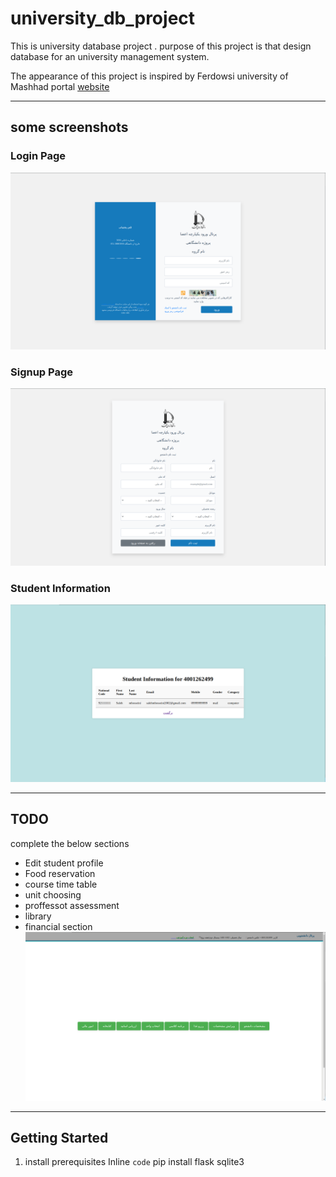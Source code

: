 # university_db_project
This is university database project . purpose of this project is that design database for an university management system. <br>

The appearance of this project is inspired by Ferdowsi university of Mashhad portal [website](https://pooya.um.ac.ir/gateway/PuyaAuthenticate.php)

***
## some screenshots

### Login Page

![login_page](https://github.com/salehmhosseini/university_db_project/blob/main/screenshots/login.png)

### Signup Page
![signup page](https://github.com/salehmhosseini/university_db_project/blob/main/screenshots/signup.png)

### Student Information
![student info](https://github.com/salehmhosseini/university_db_project/blob/main/screenshots/student_info.png)

*** 
## TODO
complete the below sections
+ Edit student profile
+ Food reservation
+ course time table
+ unit choosing
+ proffessot assessment
+ library
+ financial section
![student page](https://github.com/salehmhosseini/university_db_project/blob/main/screenshots/student_page.png)
*** 
## Getting Started
1. install prerequisites
Inline `code`
  pip install flask sqlite3
  
